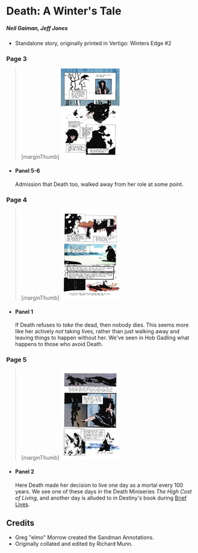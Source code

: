 # Death: A Winter's Tale

##### Neil Gaiman, Jeff Jones

- Standalone story, originally printed in Vertigo: Winters Edge #2

### Page 3

> [marginThumb] ![](thumbnails/sandman-death-winter/page03.jpg)

- #### Panel 5-6

  Admission that Death too, walked away from her role at some point.

### Page 4

> [marginThumb] ![](thumbnails/sandman-death-winter/page04.jpg)

- #### Panel 1
  If Death refuses to _take_ the dead, then nobody dies. This seems more like her actively _not_ taking lives, rather than just walking away and leaving things to happen without her. We've seen in Hob Gadling what happens to those who avoid Death.

### Page 5

> [marginThumb] ![](thumbnails/sandman-death-winter/page05.jpg)

- #### Panel 2

  Here Death made her decision to live one day as a mortal every 100 years. We see one of these days in the Death Miniseries _The High Cost of Living_, and another day is alluded to in Destiny's book during [Brief Lives](sandman.47.md#page-14).

## Credits

- Greg "elmo" Morrow created the Sandman Annotations.
- Originally collated and edited by Richard Munn.
